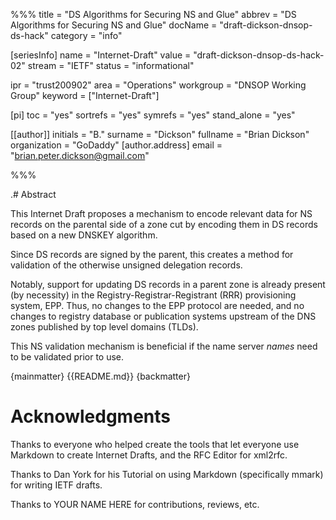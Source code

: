%%%
title = "DS Algorithms for Securing NS and Glue"
abbrev = "DS Algorithms for Securing NS and Glue"
docName = "draft-dickson-dnsop-ds-hack"
category = "info"

[seriesInfo]
name = "Internet-Draft"
value = "draft-dickson-dnsop-ds-hack-02"
stream = "IETF"
status = "informational"


ipr = "trust200902"
area = "Operations"
workgroup = "DNSOP Working Group"
keyword = ["Internet-Draft"]

[pi]
toc = "yes"
sortrefs = "yes"
symrefs = "yes"
stand_alone = "yes"

[[author]]
initials = "B."
surname = "Dickson"
fullname = "Brian Dickson"
organization = "GoDaddy"
  [author.address]
  email = "brian.peter.dickson@gmail.com"

%%%

.# Abstract

This Internet Draft proposes a mechanism to encode relevant data for NS records on the parental side of a zone cut by encoding them in DS records based on a new DNSKEY algorithm.

Since DS records are signed by the parent, this creates a method for validation of the otherwise unsigned delegation records.

Notably, support for updating DS records in a parent zone is already present (by necessity) in the Registry-Registrar-Registrant (RRR) provisioning system, EPP. Thus, no changes to the EPP protocol are needed, and no changes to registry database or publication systems upstream of the DNS zones published by top level domains (TLDs).

This NS validation mechanism is beneficial if the name server _names_ need to be validated prior to use.

{mainmatter}
{{README.md}}
{backmatter}

# Acknowledgments

Thanks to everyone who helped create the tools that let everyone use Markdown to create 
Internet Drafts, and the RFC Editor for xml2rfc.

Thanks to Dan York for his Tutorial on using Markdown (specifically mmark) for writing IETF drafts.

Thanks to YOUR NAME HERE for contributions, reviews, etc.
